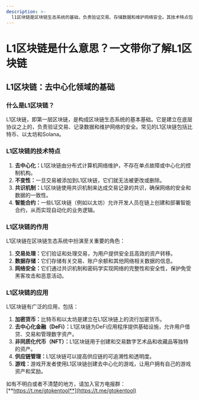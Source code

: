 ```yaml
---
description: >-
  l1区块链是区块链生态系统的基础，负责验证交易、存储数据和维护网络安全。其技术特点包括去中心化、不变性、共识机制和智能合约支持。l1区块链在交易处理、数据存储和网络安全等方面发挥着至关重要的作用，其应用涵盖加密货币、defi、nft、供应链管理和游戏等领域。
---
```


# L1区块链是什么意思？一文带你了解L1区块链

## L1区块链：去中心化领域的基础

### 什么是L1区块链？

L1区块链，即第一层区块链，是构成区块链生态系统的基本基础。它是建立在底层协议之上的，负责验证交易、记录数据和维护网络的安全。常见的L1区块链包括比特币、以太坊和Solana。

### L1区块链的技术特点

1. **去中心化：**&#x4C;1区块链由分布式计算机网络维护，不存在单点故障或中心化的控制机构。
2. **不变性：**&#x4E00;旦交易被添加到L1区块链，它们就无法被更改或删除。
3. **共识机制：**&#x4C;1区块链使用共识机制来达成交易记录的共识，确保网络的安全和数据的一致性。
4. **智能合约：**&#x4E00;些L1区块链（例如以太坊）允许开发人员在链上创建和部署智能合约，从而实现自动化的业务逻辑。

### L1区块链的作用

L1区块链在区块链生态系统中扮演至关重要的角色：

1. **交易处理：**&#x5B83;们验证和处理交易，为用户提供安全且高效的资产转移。
2. **数据存储：**&#x5B83;们存储有关交易、账户余额和其他网络相关数据的信息。
3. **网络安全：**&#x5B83;们通过共识机制和密码学实现网络的完整性和安全性，保护免受黑客攻击和恶意活动。

### L1区块链的应用

L1区块链有广泛的应用，包括：

1. **加密货币：**&#x6BD4;特币和以太坊是建立在L1区块链上的流行加密货币。
2. **去中心化金融（DeFi）：**&#x4C;1区块链为DeFi应用程序提供基础设施，允许用户借贷、交易和管理数字资产。
3. **非同质化代币（NFT）：**&#x4C;1区块链用于创建和交易数字艺术品和收藏品等独特的资产。
4. **供应链管理：**&#x4C;1区块链可以提高供应链的可追溯性和透明度。
5. **游戏：**&#x6E38;戏开发者使用L1区块链创建去中心化的游戏，让用户拥有自己的游戏资产和奖励。

如有不明白或者不清楚的地方，请加入官方电报群：[**https://t.me/gtokentool**](https://t.me/gtokentool)
